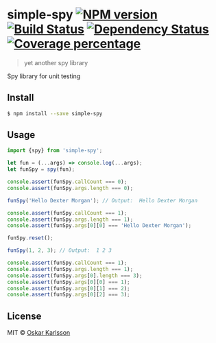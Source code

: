 # simple-spy [![NPM version][npm-image]][npm-url] [![Build Status][travis-image]][travis-url] [![Dependency Status][daviddm-image]][daviddm-url] [![Coverage percentage][coveralls-image]][coveralls-url]
> yet another spy library

Spy library for unit testing


## Install

```sh
$ npm install --save simple-spy
```


## Usage

```js
import {spy} from 'simple-spy';

let fun = (...args) => console.log(...args);
let funSpy = spy(fun);

console.assert(funSpy.callCount === 0);
console.assert(funSpy.args.length === 0);

funSpy('Hello Dexter Morgan'); // Output:  Hello Dexter Morgan

console.assert(funSpy.callCount === 1);
console.assert(funSpy.args.length === 1);
console.assert(funSpy.args[0][0] === 'Hello Dexter Morgan');

funSpy.reset();

funSpy(1, 2, 3); // Output:  1 2 3

console.assert(funSpy.callCount === 1);
console.assert(funSpy.args.length === 1);
console.assert(funSpy.args[0].length === 3);
console.assert(funSpy.args[0][0] === 1);
console.assert(funSpy.args[0][1] === 2);
console.assert(funSpy.args[0][2] === 3);
```

## License

MIT © [Oskar Karlsson](oskarkarlsson.nu)


[npm-image]: https://badge.fury.io/js/simple-spy.svg
[npm-url]: https://npmjs.org/package/simple-spy
[travis-image]: https://travis-ci.org/tjoskar/simple-spy.svg?branch=master
[travis-url]: https://travis-ci.org/tjoskar/simple-spy
[daviddm-image]: https://david-dm.org/tjoskar/simple-spy.svg?theme=shields.io
[daviddm-url]: https://david-dm.org/tjoskar/simple-spy
[coveralls-image]: https://coveralls.io/repos/tjoskar/simple-spy/badge.svg
[coveralls-url]: https://coveralls.io/r/tjoskar/simple-spy
